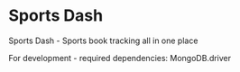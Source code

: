 # Sports Dash
Sports Dash - Sports book tracking all in one place

For development - required dependencies: MongoDB.driver
